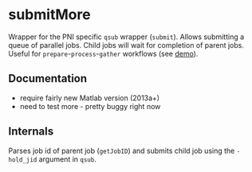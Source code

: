 # submitMore
Wrapper for the PNI specific `qsub` wrapper (`submit`). Allows submitting a queue of parallel jobs. Child jobs will wait for completion of parent jobs. Useful for `prepare`-`process`-`gather` workflows (see [demo](https://github.com/postpop/submitMore/tree/master/demo)).

## Documentation
- require fairly new Matlab version (2013a+)
- need to test more - pretty buggy right now

## Internals
Parses job id of parent job (`getJobID`) and submits child job using the `-hold_jid` argument in `qsub`.
   
